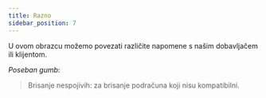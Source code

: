 ```yaml
---
title: Razno 
sidebar_position: 7
---
```


U ovom obrazcu možemo povezati različite napomene s našim dobavljačem ili klijentom.    

*Poseban gumb*:
> Brisanje nespojivih: za brisanje podračuna koji nisu kompatibilni. 